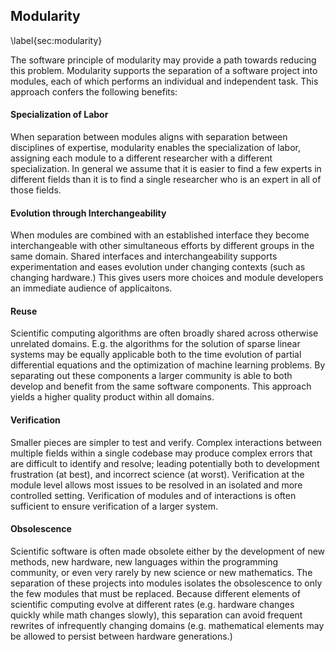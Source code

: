 
Modularity
----------

\label{sec:modularity}

The software principle of modularity may provide a path towards reducing this problem.  Modularity supports the separation of a software project into modules, each of which performs an individual and independent task.  This approach confers the following benefits:


#### Specialization of Labor 

When separation between modules aligns with separation between disciplines of expertise, modularity enables the specialization of labor, assigning each module to a different researcher with a different specialization.  In general we assume that it is easier to find a few experts in different fields than it is to find a single researcher who is an expert in all of those fields.

#### Evolution through Interchangeability

When modules are combined with an established interface they become interchangeable with other simultaneous efforts by different groups in the same domain.  Shared interfaces and interchangeability supports experimentation and eases evolution under changing contexts (such as changing hardware.)  This gives users more choices and module developers an immediate audience of applicaitons.

#### Reuse

Scientific computing algorithms are often broadly shared across otherwise unrelated domains.  E.g. the algorithms for the solution of sparse linear systems may be equally applicable both to the time evolution of partial differential equations and the optimization of machine learning problems.  By separating out these components a larger community is able to both develop and benefit from the same software components.  This approach yields a higher quality product within all domains.

#### Verification

Smaller pieces are simpler to test and verify.  Complex interactions between multiple fields within a single codebase may produce complex errors that are difficult to identify and resolve; leading potentially both to development frustration (at best), and incorrect science (at worst).  Verification at the module level allows most issues to be resolved in an isolated and more controlled setting.  Verification of modules and of interactions is often sufficient to ensure verification of a larger system.

#### Obsolescence

Scientific software is often made obsolete either by the development of new methods, new hardware, new languages within the programming community, or even very rarely by new science or new mathematics.  The separation of these projects into modules isolates the obsolescence to only the few modules that must be replaced.  Because different elements of scientific computing evolve at different rates (e.g. hardware changes quickly while math changes slowly), this separation can avoid frequent rewrites of infrequently changing domains (e.g. mathematical elements may be allowed to persist between hardware generations.)
